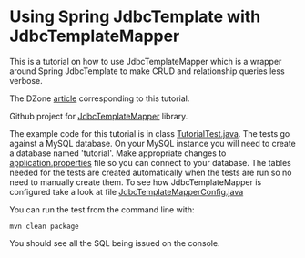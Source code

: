 # Using Spring JdbcTemplate with JdbcTemplateMapper #
This is a tutorial on how to use JdbcTemplateMapper which is a wrapper around Spring JdbcTemplate to make CRUD and relationship queries less verbose.

The DZone [article](https://dzone.com/articles/using-spring-jdbctemplate-with-jdbctemplatemapper) corresponding to this tutorial.

Github project for [JdbcTemplateMapper](https://github.com/jdbctemplatemapper/jdbctemplatemapper) library.

The example code for this tutorial is in class [TutorialTest.java](src/test/java/io/github/ajoseph88/jdbctemplatemapper/test/TutorialTest.java).
The tests go against a MySQL database. On your MySQL instance you will need to create a database named 'tutorial'. Make appropriate changes to [application.properties](src/test/resources/application.properties) file so you can connect to your database. The tables needed for the tests are created automatically when the tests are run so no need to manually create them. To see how JdbcTemplateMapper is configured take a look at file [JdbcTemplateMapperConfig.java](src/test/java/io/github/ajoseph88/jdbctemplatemapper/config/JdbcTemplateMapperConfig.java)


You can run the test from the command line with:

```
mvn clean package
```

You should see all the SQL being issued on the console.




